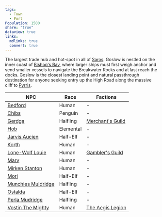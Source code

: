 ```yaml
---
tags:
  - Town
  - Port
Population: 1500
share: "true"
dataview: true
links:
  mdlinks: true
  convert: true
---
```


The largest trade hub and hot-spot in all of [Saros](../../../History-&%20Lore/A-Brief-Saros-History.md). Goslow is nestled on the inner coast of [Bishop's Bay](../../Landmarks/Waters/Bishop's-Bay.md), where larger ships must first weigh anchor and send smaller vessels to navigate the Breakwater Rocks and at last reach the docks. Goslow is the closest landing point and natural passthrough destination for anyone seeking entry up the High Road along the massive cliff to [Pyrris](../Pyrris/Pyrris.md).

| NPC                                                                                       | Race      | Factions                                                                      |
| ----------------------------------------------------------------------------------------- | --------- | ----------------------------------------------------------------------------- |
| [Bedford](./NPCs/Bedford.md)                       | Human     | \-                                                                            |
| [Chibs](./NPCs/Chibs.md)                           | Penguin   | \-                                                                            |
| [Gerdga](./NPCs/Gerdga.md)                         | Halfling  | [Merchant's Guild](../../../Peoples-&%20Factions/Merchant's%20Guild/Merchant's-Guild.md) |
| [Hob](./NPCs/Hob.md)                               | Elemental | \-                                                                            |
| [Jarvis Aucien](./NPCs/Jarvis-Aucien.md)           | Half-Elf  | \-                                                                            |
| [Korth](./NPCs/Korth.md)                           | Human     | \-                                                                            |
| [Lone-Wolf Louie](./NPCs/Lone-Wolf-Louie.md)       | Human     | [Gambler's Guild](../../../Peoples-&%20Factions/Gambler's%20Guild/Gambler's-Guild.md)    |
| [Mary](./NPCs/Mary.md)                             | Human     | \-                                                                            |
| [Mirken Stanton](./NPCs/Mirken-Stanton.md)         | Human     | \-                                                                            |
| [Mori](./NPCs/Mori.md)                             | Half-Elf  | \-                                                                            |
| [Munchies Muldridge](./NPCs/Munchies-Muldridge.md) | Halfling  | \-                                                                            |
| [Ostalda](./NPCs/Ostalda.md)                       | Half-Elf  | \-                                                                            |
| [Perla Mudridge](./NPCs/Perla-Mudridge.md)         | Halfling  | \-                                                                            |
| [Vostin The Mighty](./NPCs/Vostin-The-Mighty.md)   | Human     | [The Aegis Legion](../../../Peoples-&%20Factions/The%20Aegis%20Legion/The-Aegis-Legion.md) |
